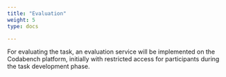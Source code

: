 ```yaml
---
title: "Evaluation"
weight: 5
type: docs  

---
```

<style> .full-width-image { width: 80%; height: auto; /* Maintains the aspect ratio */ } </style>

For evaluating the task, an evaluation service will be implemented on the Codabench platform, initially with restricted access for participants during the task development phase.

